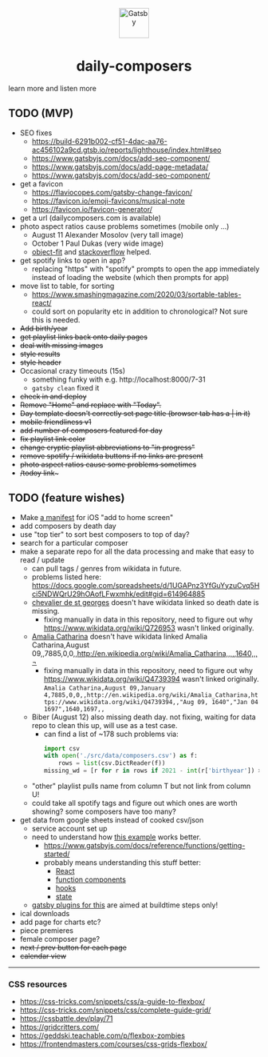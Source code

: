 <p align="center">
  <a href="https://www.gatsbyjs.com/?utm_source=starter&utm_medium=readme&utm_campaign=minimal-starter">
    <img alt="Gatsby" src="https://www.gatsbyjs.com/Gatsby-Monogram.svg" width="60" />
  </a>
</p>
<h1 align="center">
  daily-composers
</h1>

learn more and listen more

## TODO (MVP)
* SEO fixes 
    * https://build-6291b002-cf51-4dac-aa76-ac456102a9cd.gtsb.io/reports/lighthouse/index.html#seo
    * https://www.gatsbyjs.com/docs/add-seo-component/
    * https://www.gatsbyjs.com/docs/add-page-metadata/
    * https://www.gatsbyjs.com/docs/add-seo-component/
* get a favicon
    * https://flaviocopes.com/gatsby-change-favicon/
    * https://favicon.io/emoji-favicons/musical-note
    * https://favicon.io/favicon-generator/
* get a url (dailycomposers.com is available)
* photo aspect ratios cause problems sometimes (mobile only ...)
    * August 11 Alexander Mosolov (very tall image)
    * October 1 Paul Dukas (very wide image)
    * [object-fit](https://css-tricks.com/almanac/properties/o/object-fit/) and [stackoverflow](https://stackoverflow.com/q/37127384) helped.
* get spotify links to open in app?
    * replacing "https" with "spotify" prompts to open the app immediately instead of loading the website (which then prompts for app)
* move list to table, for sorting
    * https://www.smashingmagazine.com/2020/03/sortable-tables-react/
    * could sort on popularity etc in addition to chronological? Not sure this is needed.
* ~~Add birth/year~~
* ~~get playlist links back onto daily pages~~
* ~~deal with missing images~~
* ~~style results~~
* ~~style header~~
* Occasional crazy timeouts (15s)
    * something funky with e.g. http://localhost:8000/7-31
    * `gatsby clean` fixed it
* ~~check in and deploy~~
* ~~Remove "Home" and replace with "Today".~~
* ~~Day template doesn't correctly set page title (browser tab has a | in it)~~
* ~~mobile friendliness v1~~
* ~~add number of composers featured for day~~
* ~~fix playlist link color~~ 
* ~~change cryptic playlist abbreviations to "in progress"~~
* ~~remove spotify / wikidata buttons if no links are present~~
* ~~photo aspect ratios cause some problems sometimes~~
* ~~/todoy link~~~


## TODO (feature wishes)
* Make [a manifest](https://www.gatsbyjs.com/plugins/gatsby-plugin-manifest/) for iOS "add to home screen"
* add composers by death day
* use "top tier" to sort best composers to top of day?
* search for a particular composer
* make a separate repo for all the data processing and make that easy to read / update
    * can pull tags / genres from wikidata in future.
    * problems listed here: https://docs.google.com/spreadsheets/d/1UGAPnz3YfGuYyzuCvq5Hci5NDWQrU29hOAofLFwxmhk/edit#gid=614964885
    * [chevalier de st georges](https://en.wikipedia.org/wiki/Chevalier_de_Saint-Georges) doesn't have wikidata linked so death date is missing.
        * fixing manually in data in this repository, need to figure out why https://www.wikidata.org/wiki/Q726953 wasn't linked originally.
    * [Amalia Catharina](https://en.wikipedia.org/wiki/Countess_Amalia_Katharina_of_Waldeck) doesn't have wikidata linked
        Amalia Catharina,August 09,,7885,0,0,,http://en.wikipedia.org/wiki/Amalia_Catharina,,,,,1640,,,¬
        * fixing manually in data in this repository, need to figure out why https://www.wikidata.org/wiki/Q4739394 wasn't linked originally.
        `Amalia Catharina,August 09,January 4,7885,0,0,,http://en.wikipedia.org/wiki/Amalia_Catharina,https://www.wikidata.org/wiki/Q4739394,,"Aug 09, 1640","Jan 04 1697",1640,1697,,`
    * Biber (August 12) also missing death day. not fixing, waiting for data repo to clean this up, will use as a test case.
        * can find a list of ~178 such problems via:
            ```python
            import csv
            with open('./src/data/composers.csv') as f:
                rows = list(csv.DictReader(f))
            missing_wd = [r for r in rows if 2021 - int(r['birthyear']) > 100 and r['deathdate'] == '']
            ```
    * "other" playlist pulls name from column T but not link from column U!
    * could take all spotify tags and figure out which ones are worth showing? some composers have too many?
* get data from google sheets instead of cooked csv/json
    * service account set up
    * need to understand how [this example](https://github.com/gatsbyjs/gatsby/tree/master/examples/functions-google-sheets) works better.
        * https://www.gatsbyjs.com/docs/reference/functions/getting-started/
        * probably means understanding this stuff better:
            * [React](https://reactjs.org/tutorial/tutorial.html)
            * [function components](https://yogeshchauhan.com/how-to-convert-a-function-component-into-a-class-in-react/)
            * [hooks](https://reactjs.org/docs/hooks-intro.html) 
            * [state](https://www.educative.io/edpresso/how-to-force-a-react-component-to-re-render) 
    * [gatsby plugins for this](https://www.gatsbyjs.com/plugins/gatsby-source-google-spreadsheet/?=google%20sheet) are aimed at buildtime steps only!
* ical downloads
* add page for charts etc?
* piece premieres
* female composer page?
* ~~next / prev button for each page~~
* ~~calendar view~~

---
### CSS resources 
* https://css-tricks.com/snippets/css/a-guide-to-flexbox/
* https://css-tricks.com/snippets/css/complete-guide-grid/
* https://cssbattle.dev/play/71
* https://gridcritters.com/
* https://geddski.teachable.com/p/flexbox-zombies
* https://frontendmasters.com/courses/css-grids-flexbox/

